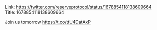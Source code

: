 Link:  https://twitter.com/reserveprotocol/status/1678854118138609664
Title: 1678854118138609664

Join us tomorrow https://t.co/ttU4DatAxP